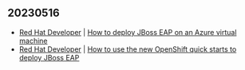 ## 20230516
- [Red Hat Developer](https://developers.redhat.com/) | [How to deploy JBoss EAP on an Azure virtual machine](https://developers.redhat.com/articles/2023/05/15/how-deploy-jboss-eap-azure-virtual-machine)
- [Red Hat Developer](https://developers.redhat.com/) | [How to use the new OpenShift quick starts to deploy JBoss EAP](https://developers.redhat.com/articles/2023/05/15/how-use-new-openshift-quick-starts-deploy-jboss-eap)

